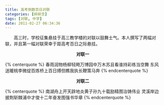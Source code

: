 ```yaml
---
title: 高考倒数百日对联
categories: [碎碎念]
tags: [对联, 中学]
date: 2011-02-27 06:34:36
---
```


　　高三时，学校征集悬挂于高三教学楼的对联以鼓舞士气。本人撰写了两幅对联，并且第一幅对联荣幸于距高考百日之际悬挂。<!--more-->

**<center>对联一</center>**

{% centerquote %}
春雨润物杨柳轻飏万博园中万木苏且看谁持彩练当空舞
东风送暖桃李微绽百炼桥上百日搏但瞧我执长鞭策马奔
{% endcenterquote %}

**<center>对联二</center>**

{% centerquote %}
南湖舟上开天辟地炎黄子孙九十载励精图治铸伟业
灵溪岸边披荆斩棘浦中才俊十二年奋发图强书华章
{% endcenterquote %}